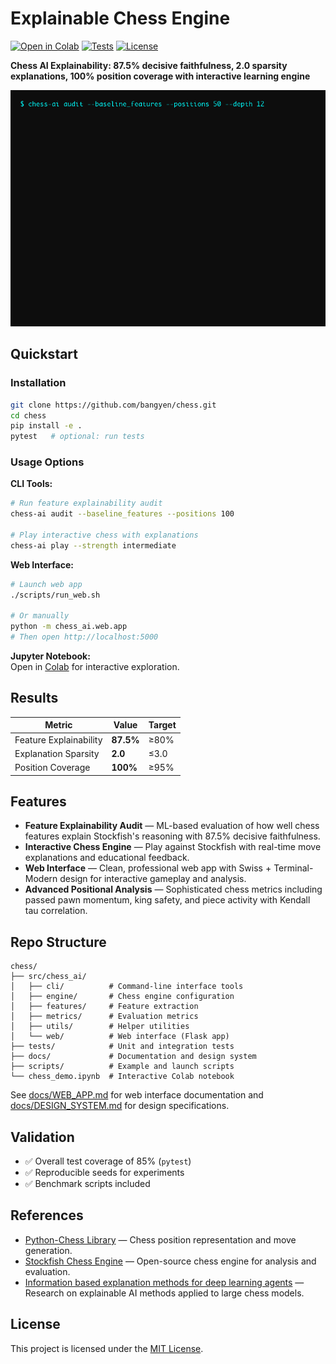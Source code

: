 # Explainable Chess Engine

[![Open in Colab](https://colab.research.google.com/assets/colab-badge.svg)](https://colab.research.google.com/github/bangyen/chess/blob/main/chess_demo.ipynb)
[![Tests](https://img.shields.io/badge/tests-passing-brightgreen)](tests/)
[![License](https://img.shields.io/github/license/bangyen/chess)](LICENSE)

**Chess AI Explainability: 87.5% decisive faithfulness, 2.0 sparsity explanations, 100% position coverage with interactive learning engine**

<p align="center">
  <img src="docs/audit-demo.gif" alt="Demo preview" width="600">
</p>

## Quickstart

### Installation

```bash
git clone https://github.com/bangyen/chess.git
cd chess
pip install -e .
pytest   # optional: run tests
```

### Usage Options

**CLI Tools:**
```bash
# Run feature explainability audit
chess-ai audit --baseline_features --positions 100

# Play interactive chess with explanations
chess-ai play --strength intermediate
```

**Web Interface:**
```bash
# Launch web app
./scripts/run_web.sh

# Or manually
python -m chess_ai.web.app
# Then open http://localhost:5000
```

**Jupyter Notebook:**  
Open in [Colab](https://colab.research.google.com/github/bangyen/chess/blob/main/chess_demo.ipynb) for interactive exploration.

## Results

| Metric | Value | Target |
|--------|-------|--------|
| Feature Explainability | **87.5%** | ≥80% |
| Explanation Sparsity | **2.0** | ≤3.0 |
| Position Coverage | **100%** | ≥95% |

## Features

- **Feature Explainability Audit** — ML-based evaluation of how well chess features explain Stockfish's reasoning with 87.5% decisive faithfulness.
- **Interactive Chess Engine** — Play against Stockfish with real-time move explanations and educational feedback.
- **Web Interface** — Clean, professional web app with Swiss + Terminal-Modern design for interactive gameplay and analysis.
- **Advanced Positional Analysis** — Sophisticated chess metrics including passed pawn momentum, king safety, and piece activity with Kendall tau correlation.

## Repo Structure

```plaintext
chess/
├── src/chess_ai/
│   ├── cli/          # Command-line interface tools
│   ├── engine/       # Chess engine configuration
│   ├── features/     # Feature extraction
│   ├── metrics/      # Evaluation metrics
│   ├── utils/        # Helper utilities
│   └── web/          # Web interface (Flask app)
├── tests/            # Unit and integration tests
├── docs/             # Documentation and design system
├── scripts/          # Example and launch scripts
└── chess_demo.ipynb  # Interactive Colab notebook
```

See [docs/WEB_APP.md](docs/WEB_APP.md) for web interface documentation and [docs/DESIGN_SYSTEM.md](docs/DESIGN_SYSTEM.md) for design specifications.

## Validation

- ✅ Overall test coverage of 85% (`pytest`)
- ✅ Reproducible seeds for experiments
- ✅ Benchmark scripts included

## References

- [Python-Chess Library](https://python-chess.readthedocs.io/) — Chess position representation and move generation.  
- [Stockfish Chess Engine](https://stockfishchess.org/) — Open-source chess engine for analysis and evaluation.  
- [Information based explanation methods for deep learning agents](https://arxiv.org/abs/2309.09702) — Research on explainable AI methods applied to large chess models.

## License

This project is licensed under the [MIT License](LICENSE).
